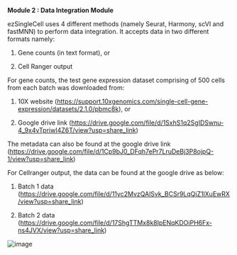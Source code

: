 **Module 2 : Data Integration Module**

ezSingleCell uses 4 different methods (namely Seurat, Harmony, scVI and fastMNN) to perform data integration. It accepts data in two different formats namely:

1. Gene counts (in text format), or

2. Cell Ranger output

For gene counts, the test gene expression dataset comprising of 500 cells from each batch was downloaded from:

1. 10X website (https://support.10xgenomics.com/single-cell-gene-expression/datasets/2.1.0/pbmc8k), or

2. Google drive link (https://drive.google.com/file/d/1SxhS1q2SgIDSwnu-4_9x4vTpriwI4Z6T/view?usp=share_link)

The metadata can also be found at the google drive link (https://drive.google.com/file/d/1Cp9bJ0_DFqh7ePr7LruDeBj3P8ojpQ-1/view?usp=share_link)

For Cellranger output, the data can be found at the google drive as below:

1. Batch 1 data (https://drive.google.com/file/d/11yc2MvzQAlSvk_BCSr9LqQjZ1lXuEwRX/view?usp=share_link)

2. Batch 2 data (https://drive.google.com/file/d/17ShgTTMx8k8IpENqKDOiPH6Fx-ns4JVX/view?usp=share_link)

![image](https://github.com/JinmiaoChenLab/ezSingleCell2/assets/8286779/74d27ad1-0d8a-4a46-9090-2843cc95f841)





